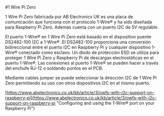 <!--
---
name: 1 Wire Pi Zero
class: board
type: com
formfactor: pHAT
manufacturer: AB Electronics
description: 1-Wire to I2C host interface
url: https://www.abelectronics.co.uk/p/76/1-Wire-Pi-Zero
github: https://github.com/abelectronicsuk
buy: https://www.abelectronics.co.uk/p/76/1-Wire-Pi-Zero
image: 'ab-1-wire-pi-zero.png'
pincount: 40
eeprom: no
power:
  '1':
  '2':
ground:
  '6':
  '9':
  '14':
  '20':
  '25':
  '30':
  '34':
  '39':
pin:
  '3':
    mode: i2c
  '5':
    mode: i2c
i2c:
  '0x18':
    name: DS2482
    device: DS2482-100
-->
#1 Wire Pi Zero

1 Wire Pi Zero fabricada por AB Electronics UK es una placa de comunicación que funciona con el protocolo 1-Wire® y ha sido diseñada para Raspberry Pi Zero. Además cuenta con un puerto I2C de 5V regulable.

El puerto 1-Wire® en 1 Wire Pi Zero está basado en el dispositivo puente DS2482-100 I2C a 1-Wire®. El DS2482-100 proporciona una conversión bidireccional entre el puerto I2C en Raspberry Pi y cualquier dispositivo 1-Wire® conectado como esclavo. Un diodo de protección ESD se utiliza para proteger 1 Wire Pi Zero y Raspberry Pi de descargas electrostáticas en el puerto 1-Wire®. Las conexiones al puerto 1-Wire® se pueden hacer a través del enchufe RJ-12 o soldando puntos en el PCB.

Mediante cables jumper se puede seleccionar la dirección I2C de 1 Wire Pi Zero permitiendo su uso con otros dispositivos I2C en el mismo puerto.

[https://www.abelectronics.co.uk/kb/article/3/owfs-with-i2c-support-on-raspberry-pi](https://www.abelectronics.co.uk/kb/article/3/owfs-with-i2c-support-on-raspberry-pi "Configuring and using the 1-Wire® port on your Raspberry Pi")
